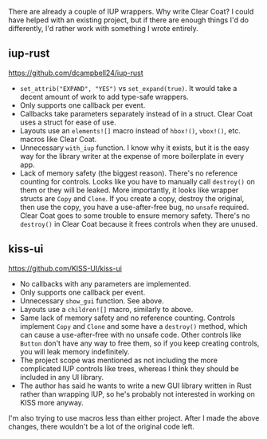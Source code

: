 
There are already a couple of IUP wrappers. Why write Clear Coat? I could have helped with an existing project, but if there are enough things I'd do differently, I'd rather work with something I wrote entirely.

iup-rust
--------

https://github.com/dcampbell24/iup-rust

- `set_attrib("EXPAND", "YES")` vs `set_expand(true)`. It would take a decent amount of work to add type-safe wrappers.
- Only supports one callback per event.
- Callbacks take parameters separately instead of in a struct. Clear Coat uses a struct for ease of use.
- Layouts use an `elements![]` macro instead of `hbox!()`, `vbox!()`, etc. macros like Clear Coat.
- Unnecessary `with_iup` function. I know why it exists, but it is the easy way for the library writer at the expense of more boilerplate in every app.
- Lack of memory safety (the biggest reason). There's no reference counting for controls. Looks like you have to manually call `destroy()` on them or they will be leaked. More importantly, it looks like wrapper structs are `Copy` and `Clone`. If you create a copy, destroy the original, then use the copy, you have a use-after-free bug, no `unsafe` required. Clear Coat goes to some trouble to ensure memory safety. There's no `destroy()` in Clear Coat because it frees controls when they are unused.

kiss-ui
-------

https://github.com/KISS-UI/kiss-ui

- No callbacks with any parameters are implemented.
- Only supports one callback per event.
- Unnecessary `show_gui` function. See above.
- Layouts use a `children![]` macro, similarly to above.
- Same lack of memory safety and no reference counting. Controls implement `Copy` and `Clone` and some have a `destroy()` method, which can cause a use-after-free with no unsafe code. Other controls like `Button` don't have any way to free them, so if you keep creating controls, you will leak memory indefinitely.
- The project scope was mentioned as not including the more complicated IUP controls like trees, whereas I think they should be included in any UI library.
- The author has said he wants to write a new GUI library written in Rust rather than wrapping IUP, so he's probably not interested in working on KISS more anyway.

I'm also trying to use macros less than either project. After I made the above changes, there wouldn't be a lot of the original code left.
